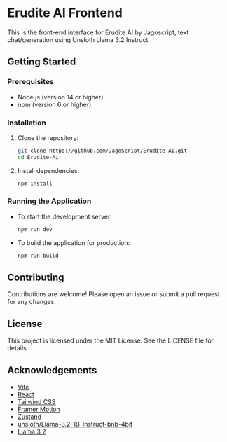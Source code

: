 # Erudite AI Frontend

This is the front-end interface for Erudite AI by Jagoscript, text chat/generation using Unsloth Llama 3.2 Instruct.

## Getting Started

### Prerequisites

- Node.js (version 14 or higher)
- npm (version 6 or higher)

### Installation

1. Clone the repository:
    ```sh
    git clone https://github.com/JagoScript/Erudite-AI.git
    cd Erudite-Ai
    ```

2. Install dependencies:
    ```sh
    npm install
    ```

### Running the Application

- To start the development server:
    ```sh
    npm run dev
    ```

- To build the application for production:
    ```sh
    npm run build
    ```

## Contributing

Contributions are welcome! Please open an issue or submit a pull request for any changes.

## License

This project is licensed under the MIT License. See the LICENSE file for details.

## Acknowledgements

- [Vite](https://vitejs.dev/)
- [React](https://reactjs.org/)
- [Tailwind CSS](https://tailwindcss.com/)
- [Framer Motion](https://www.framer.com/motion/)
- [Zustand](https://github.com/pmndrs/zustand)
- [unsloth/Llama-3.2-1B-Instruct-bnb-4bit](https://huggingface.co/unsloth/Llama-3.2-1B-Instruct-bnb-4bit)
- [Llama 3.2](https://huggingface.co/meta-llama/Llama-3.2-1B)